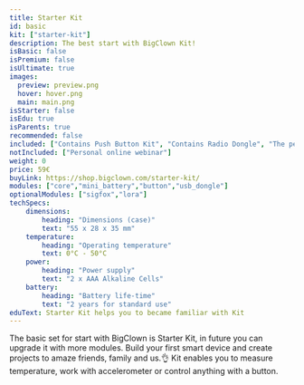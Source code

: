 ```yaml
---
title: Starter Kit
id: basic
kit: ["starter-kit"]
description: The best start with BigClown Kit!
isBasic: false
isPremium: false
isUltimate: true
images:
  preview: preview.png
  hover: hover.png
  main: main.png
isStarter: false
isEdu: true
isParents: true
recommended: false
included: ["Contains Push Button Kit", "Contains Radio Dongle", "The perfect start with BigClown", "100 days risk free"]
notIncluded: ["Personal online webinar"]
weight: 0
price: 59€
buyLink: https://shop.bigclown.com/starter-kit/
modules: ["core","mini_battery","button","usb_dongle"]
optionalModules: ["sigfox","lora"]
techSpecs:
    dimensions:
        heading: "Dimensions (case)"
        text: "55 x 28 x 35 mm"
    temperature:
        heading: "Operating temperature"
        text: 0°C - 50°C
    power:
        heading: "Power supply"
        text: "2 x AAA Alkaline Cells"
    battery:
        heading: "Battery life-time"
        text: "2 years for standard use"
eduText: Starter Kit helps you to became familiar with Kit
---
```


The basic set for start with BigClown is Starter Kit, in future you can upgrade it with more modules. Build your first smart device and create projects to amaze friends, family and us.👌 Kit enables you to measure temperature, work with accelerometer or control anything with a button.
